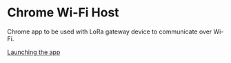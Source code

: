 # Chrome Wi-Fi Host

Chrome app to be used with LoRa gateway device to communicate over Wi-Fi.

[Launching the app](https://developer.chrome.com/apps/first_app#five)
